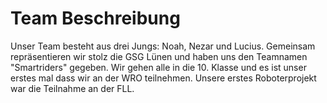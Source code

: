 Team Beschreibung
===
Unser Team besteht aus drei Jungs: Noah, Nezar und Lucius. Gemeinsam repräsentieren wir stolz die GSG Lünen und haben uns den Teamnamen "Smartriders" gegeben. Wir gehen alle in die 10. Klasse und es ist unser erstes mal dass wir an der WRO teilnehmen. Unsere erstes Roboterprojekt war die Teilnahme an der FLL. 
